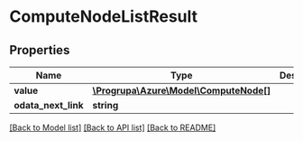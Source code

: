 # ComputeNodeListResult

## Properties
Name | Type | Description | Notes
------------ | ------------- | ------------- | -------------
**value** | [**\Progrupa\Azure\Model\ComputeNode[]**](ComputeNode.md) |  | [optional] 
**odata_next_link** | **string** |  | [optional] 

[[Back to Model list]](../README.md#documentation-for-models) [[Back to API list]](../README.md#documentation-for-api-endpoints) [[Back to README]](../README.md)


